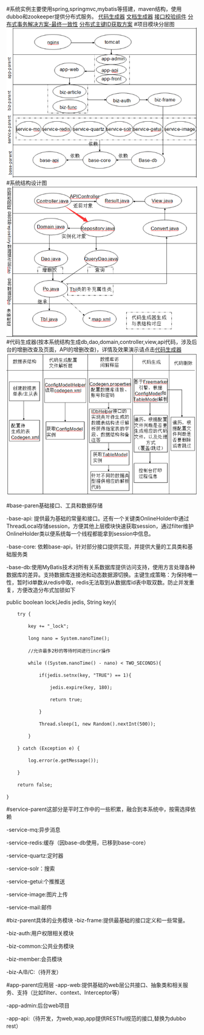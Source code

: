 #系统实例主要使用spring,springmvc,mybatis等搭建，maven结构，使用dubbo和zookeeper提供分布式服务。
[代码生成器](https://github.com/fuhaopai/pai/blob/master/CODEGEN.md)
[文档生成器](https://github.com/fuhaopai/pai/blob/master/DOCGEN.md)
[接口校验组件](https://github.com/fuhaopai/pai/blob/master/INTFCHECK.md)
[分布式事务解决方案-最终一致性](https://github.com/fuhaopai/pai/blob/master/TRANSACTION.md)
[分布式主键ID获取方案](https://github.com/fuhaopai/pai/blob/master/GETID.md)
#项目模块分层图
![image](https://github.com/fuhaopai/pai/blob/master/doc/image/module.png)
#系统结构设计图
![image](https://github.com/fuhaopai/pai/blob/master/doc/image/code.png)
#代码生成器(按本系统结构生成db,dao,domain,controller,view,api代码，涉及后台的增删改查及页面，API的增删改查)，详情及效果演示请点击[代码生成器](https://github.com/fuhaopai/pai/blob/master/CODEGEN.md)
![image](https://github.com/fuhaopai/pai/blob/master/doc/image/codegen.png)

#base-paren基础接口、工具和数据存储

-base-api:
 提供最为基础的常量和接口。还有一个关键类OnlineHolder中通过ThreadLocal<HttpSession>存储session，方便其他上层模块快速获取session，通过filter维护OnlineHolder类以便系统每一个线程都能拿到session中信息。

-base-core:
 依赖base-api，针对部分接口提供实现，并提供大量的工具类和基础服务类

-base-db:使用MyBatis技术对所有关系数据库提供访问支持，使用方言处理各种数据库的差异。支持数据库连接池和动态数据源切换。主键生成策略：为保持唯一性，暂时id单数从redis中取，redis无法取到从数据库id表中取双数。防止并发重复，方便改造分布式加锁如下

public boolean lock(Jedis jedis, String key){

		try {
  
			key += "_lock";
   
			long nano = System.nanoTime();
   
			//允许最多2秒的等待时间进行incr操作
   
			while ((System.nanoTime() - nano) < TWO_SECONDS){
   
				if(jedis.setnx(key, "TRUE") == 1){
    
					jedis.expire(key, 180);
     
					return true;
     
				}
    
				Thread.sleep(1, new Random().nextInt(500));  
    
			}
   
		} catch (Exception e) {
  
			log.error(e.getMessage());
   
		}
  
		return false;
  
	}

#service-parent这部分是平时工作中的一些积累，融合到本系统中，按需选择依赖

-service-mq:异步消息

-service-redis:缓存（因base-db使用，已移到base-core）

-service-quartz:定时器

-service-solr：搜索

-service-getui:个推推送

-service-image:图片上传

-service-mail:邮件

#biz-parent具体的业务模块
-biz-frame:提供最基础的接口定义和一些常量。

-biz-auth:用户权限相关模块

-biz-common:公共业务模块

-biz-member:会员模块

-biz-A/B/C:（待开发）

#app-parent应用层
-app-web:提供基础的web层公共接口、抽象类和相关服务、支持（比如filter、context、Interceptor等）

-app-admin:后台web项目

-app-api:（待开发，为web,wap,app提供RESTful规范的接口,替换为dubbo rest）
